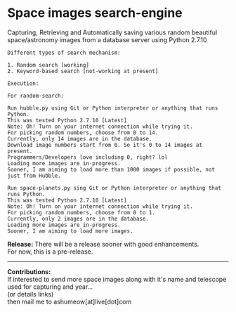 # Space images search-engine
Capturing, Retrieving and Automatically saving various random beautiful space/astronomy images from a database server using Python 2.7.10
```
Different types of search mechanism:

1. Random search [working]
2. Keyword-based search [not-working at present]
```
```
Execution:

For random-search:

Run hubble.py using Git or Python interpreter or anything that runs Python.
This was tested Python 2.7.10 [Latest]
Note: Oh! Turn on your internet connection while trying it.
For picking random numbers, choose from 0 to 14. 
Currently, only 14 images are in the database.
Download image numbers start from 0. So it's 0 to 14 images at present.
Programmers/Developers love including 0, right? lol
Loading more images are in-progress. 
Sooner, I am aiming to load more than 1000 images if possible, not just from Hubble.

Run space-planets.py sing Git or Python interpreter or anything that runs Python.
This was tested Python 2.7.10 [Latest]
Note: Oh! Turn on your internet connection while trying it.
For picking random numbers, choose from 0 to 1.
Currently, only 2 images are in the database.
Loading more images are in-progress. 
Sooner, I am aiming to load more images.
```
<b>Release:</b>
There will be a release sooner with good enhancements. <br>
For now, this is a pre-release.
***
<b>Contributions:</b><br>
If interested to send more space images along with it's name and telescope used for capturing and year... <br>
(or details links)
<br>
then mail me to ashumeow[at]live[dot]com